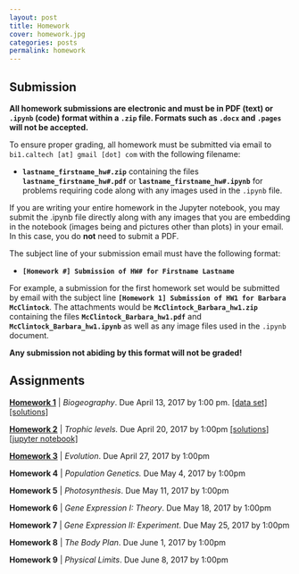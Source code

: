 ```yaml
---
layout: post
title: Homework
cover: homework.jpg
categories: posts
permalink: homework
---
```


## Submission
**All homework submissions are electronic and must be
in PDF (text) or `.ipynb` (code) format **within a `.zip` file**. Formats such as `.docx` and `.pages`
will not be accepted.**

To ensure proper grading, all homework must be submitted via email to `bi1.caltech [at] gmail [dot] com` with the following filename:

  * **`lastname_firstname_hw#.zip`** containing the files **`lastname_firstname_hw#.pdf`** or **`lastname_firstname_hw#.ipynb`** for
  problems requiring code along with any images used in the `.ipynb` file.


If you are writing your entire homework in the Jupyter notebook, you may submit the .ipynb file directly along with any images that you are embedding in the notebook (images being and pictures other than plots) in your email. In this case, you do **not** need to submit a PDF.

The subject line of your submission email must have the following format:

  * **`[Homework #] Submission of HW# for Firstname Lastname`**

For example, a submission for the first homework set would be submitted by
email with the subject line **`[Homework 1] Submission of HW1 for Barbara
McClintock`**. The attachments would be **`McClintock_Barbara_hw1.zip`** containing the files **`McClintock_Barbara_hw1.pdf`** and
**`McClintock_Barbara_hw1.ipynb`** as well as any image files used in the `.ipynb` document.

**Any submission not abiding by this format will not be graded!**

## Assignments
 **[Homework 1](http://www.rpgroup.caltech.edu/courses/bi1_2017/homework/hw1_biogeography_Sp2017.pdf)** \| *Biogeography*. Due April 13, 2017  by 1:00 pm. [\[data set\]](http://www.rpgroup.caltech.edu/courses/bi1_2017/data/hw1_dataset.zip)[\[solutions\]](http://www.rpgroup.caltech.edu/courses/bi1_2017/protected/hw1_biogeography_solutions_Sp2017.pdf)

 **[Homework 2](http://www.rpgroup.caltech.edu/courses/bi1_2017/homework/hw2_trophic_cascades_Sp2017.pdf)** \| *Trophic levels.* Due April 20, 2017  by 1:00pm
[\[solutions\]](http://www.rpgroup.caltech.edu/courses/bi1_2017/protected/hw2_trophic_cascades_solutions_Sp2017.pdf)[\[jupyter notebook\]](http://www.rpgroup.caltech.edu/courses/bi1_2017/protected/hw2_trophic_cascades_solutions_jupyter_notebook_Sp2017.html)


 **[Homework 3](http://www.rpgroup.caltech.edu/courses/bi1_2017/homework/hw3_evolution_Sp2017.pdf)** \| *Evolution*. Due April 27, 2017  by 1:00pm

 **Homework 4** \| *Population Genetics.* Due May 4, 2017  by 1:00pm

 **Homework 5** \| *Photosynthesis*. Due May 11, 2017  by 1:00pm

 **Homework 6** \| *Gene Expression I: Theory*. Due May 18, 2017  by 1:00pm

 **Homework 7** \| *Gene Expression II: Experiment*. Due May 25, 2017  by 1:00pm

 **Homework 8** \| *The Body Plan*. Due June 1, 2017  by 1:00pm

 **Homework 9** \| *Physical Limits*. Due June 8, 2017  by 1:00pm
